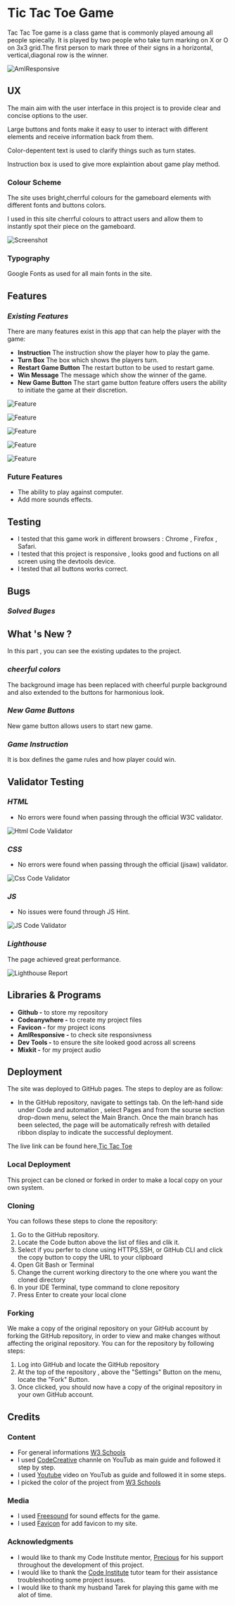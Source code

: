 # Tic Tac Toe Game

Tac Tac Toe game is a class game that is commonly played amoung all people spiecally.
It is played by two people who take turn marking on X or O on 3x3 grid.The first person to mark three of their signs in a horizontal, vertical,diagonal row is the winner.

![AmIResponsive]()


## UX

The main aim with the user interface in this project is to provide clear and concise options to the user.

Large buttons and fonts make it easy to user to interact with different elements and receive information back from them.

Color-depentent text is used to clarify things such as turn states.

Instruction box is used to give more explaintion about game play method.

### Colour Scheme

The site uses bright,cherrful colours for the gameboard elements with different fonts and buttons colors.

I used in this site cherrful colours to attract users and allow them to instantly spot their piece on the gameboard.

![Screenshot]()

### Typography

Google Fonts as used for all main fonts in the site.

## Features

### _Existing Features_

There are many features exist in this app that can help the player with the game:

- **Instruction** The instruction show the player how to play the game.
- **Turn Box** The box which shows the players turn.
- **Restart Game Button** The restart button to be used to restart game.
- **Win Message** The message which show the winner of the game.
- **New Game Button** The start game button feature offers users the ability to initiate the game at their discretion.

![Feature]()

![Feature]()

![Feature]()

![Feature]()

![Feature]()


### Future Features

- The ability to play against computer.
- Add more sounds effects.

## Testing

- I tested that this game work in different browsers : Chrome , Firefox , Safari.
- I tested that this project is responsive , looks good and fuctions on all screen using the devtools device.
- I tested that all buttons works correct.

## Bugs

### _Solved Buges_

## What 's New ?

In this part , you can see the existing updates to the project.

### _cheerful colors_

The background image has been replaced with cheerful purple background and also extended to the buttons for harmonious look.

### _New Game Buttons_

New game button allows users to start new game.

### _Game Instruction_

It is box defines the game rules and how player could win.

## Validator Testing

### _HTML_

- No errors were found when passing through the official W3C validator.

![Html Code Validator]()

### _CSS_

- No errors were found when passing through the official (jisaw) validator.

![Css Code Validator]()

### _JS_

- No issues were found through JS Hint.

![JS Code Validator]()

### _Lighthouse_

The page achieved great performance.

![Lighthouse Report]()

## Libraries & Programs

- **Github -** to store my repository
- **Codeanywhere -** to create my project files
- **Favicon -** for my project icons
- **AmIResponsive -** to check site responsivness
- **Dev Tools -** to ensure the site looked good across all screens
- **Mixkit -** for my project audio

## Deployment

The site was deployed to GitHub pages. The steps to deploy are as follow:

* In the GitHub repository, navigate to settings tab. On the left-hand side under Code and automation , select Pages and from the sourse section drop-down menu, select the Main Branch. Once the main branch has been selected, the page will be automatically refresh with detailed ribbon display to indicate the successful deployment. 

The live link can be found here,[Tic Tac Toe]()

### Local Deployment

This project can be cloned or forked in order to make a local copy on your own system.

### Cloning

You can follows these steps to clone the repository:

1. Go to the GitHub repository.
2. Locate the Code button above the list of files and clik it.
3. Select if you perfer to clone using HTTPS,SSH, or GitHub CLI and click the copy button to copy the URL to your clipboard
4. Open Git Bash or Terminal
5. Change the current working directory to the one where you want the cloned directory
6. In your IDE Terminal, type command to clone repository
7. Press Enter to create your local clone

### Forking

We make a copy of the original repository on your GitHub account by forking the GitHub repository, in order to view and make changes without affecting the original repository.
You can for the repository by following steps:

1. Log into GitHub and locate the GitHub repository
2. At the top of the repository , above the "Settings" Button on the menu, locate the "Fork" Button.
3. Once clicked, you should now have a copy of the original repository in your own GitHub account.

## Credits

### Content

- For general informations [W3 Schools](https://www.w3schools.com/)
- I used [CodeCreative](https://youtu.be/al_AgC2NSCo?si=Fw_8dU4loUdwzKWq) channle on YouTub as main guide and followed it step by step.
- I used [Youtube](https://youtu.be/KzUmoedBmZ4?si=wD9POsalQSMK-apQ) video on YouTub as guide and followed it in some steps.
- I picked the color of the project from [W3 Schools](https://www.w3schools.com/)

### Media

- I used [Freesound](https://mixkit.co/free-sound-effects/win/?fbclid=IwAR2dPCI_3Msu5rmPk7w12sHYSHx5n3-1haowvSSBl_uIZG7kl_CZwuqZxNQ) for sound effects for the game.
- I used [Favicon](https://favicon.io/) for add favicon to my site.
  
### Acknowledgments

- I would like to thank my Code Institute mentor, [Precious](https://github.com/precious-ijege) for his support throughout the development of this project.
- I would like to thank the [Code Institute](https://codeinstitute.net/de/) tutor team for their assistance troubleshooting some project issues.
- I would like to thank my husband Tarek for playing this game with me alot of time.
